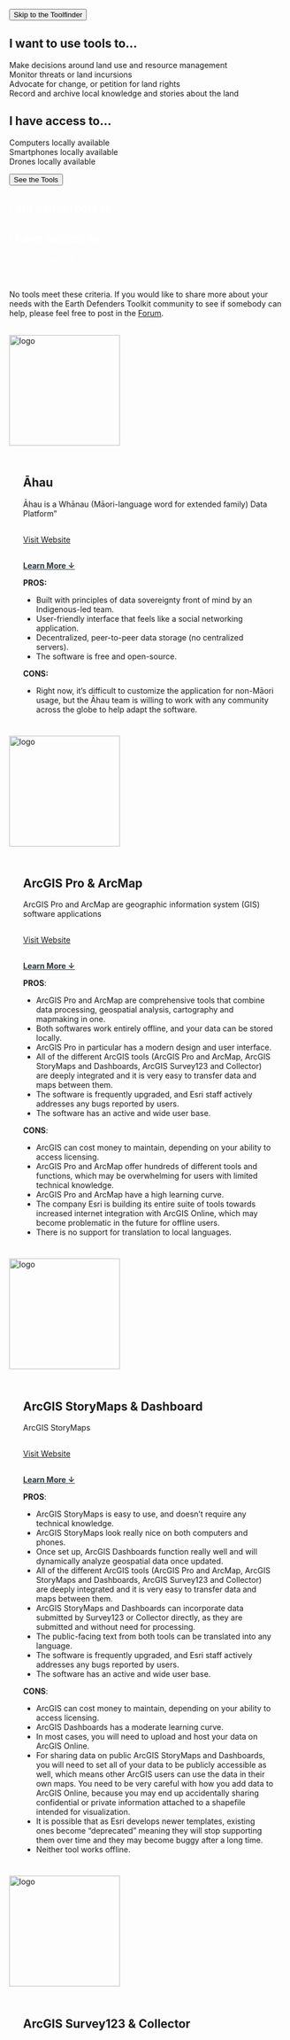 <script src="https://code.jquery.com/jquery-3.6.0.js"></script>
<script src='https://stackpath.bootstrapcdn.com/bootstrap/4.5.2/js/bootstrap.min.js?ver=6.0' id='bootstrap-js-js'></script>
<script src='https://cdnjs.cloudflare.com/ajax/libs/ekko-lightbox/5.3.0/ekko-lightbox.min.js?ver=6.0' id='lightbox-js'></script>
<link rel='stylesheet' id='bootstrap-css-css' href='https://stackpath.bootstrapcdn.com/bootstrap/4.5.2/css/bootstrap.min.css?ver=6.0' media='all' />
<link rel='stylesheet' id='lightbox-css-css' href='https://cdnjs.cloudflare.com/ajax/libs/ekko-lightbox/5.3.0/ekko-lightbox.css?ver=6.0' media='all' />
<link rel='stylesheet' id='earthdefenderstoolkit-style-base-css' href='https://www.earthdefenderstoolkit.com/wp-content/themes/earthdefenderstoolkit/style.css?ver=57' media='all' />
<link rel='stylesheet' id='earthdefenderstoolkit-style-css' href='https://www.earthdefenderstoolkit.com/wp-content/themes/earthdefenderstoolkit/style-edt.css?ver=44' media='all' />


<button class="skip-button" id="skip-tools">Skip to the Toolfinder</button>
<h2 id="skip-anchor">I want to use tools to...</h2>
<div class="tool-option-group">
<div class="tool-option using-tools" data-terms="make-decisions-around-land-use-and-resource-management">
Make decisions around land use and resource management </div>
<div class="tool-option using-tools" data-terms="monitor-threats-or-land-incursions">
Monitor threats or land incursions </div>
<div class="tool-option using-tools" data-terms="advocate-for-change-or-petition-for-land-rights">
Advocate for change, or petition for land rights </div>
<div class="tool-option using-tools" data-terms="record-and-archive-local-knowledge-and-stories-about-the-land">
Record and archive local knowledge and stories about the land </div>
</div>
<h2>I have access to...</h2>
<div class="tool-option-group">
<div class="tool-option access-to" data-terms="computers-locally-available">
Computers locally available </div>
<div class="tool-option access-to" data-terms="smartphones-locally-available">
Smartphones locally available </div>
<div class="tool-option access-to" data-terms="drones-locally-available">
Drones locally available </div>
</div>

<button class="skip-button" id="see-tools">See the Tools</button>

<div class="the-tool-kit" id="the-tool-kit">
<div class="content-section">
<h2 id="see-tool-anchor">
</h2>
<div class="tool-kit-selected-table">
<div class="tool-kit-selected-section">
<h2 style="color: white !important;">I am using tools to: </h2>

<div class="grid-list" id="using-tools">
</div>
</div>
<div class="tool-kit-selected-section">
<h2 style="color: white !important;">I have access to: </h2>
<div class="grid-list" id="access-to">
</div>
</div>
</div>
<p id="clear-filters" style="color:white;">Clear all filters (<span class="filterNumber">0</span>)</p>
<p style="color:white !important;">SELECTED TOOLS</p>
<p></p>
<div class="tool-kit-results">

<p class="no-results">

No tools meet these criteria. If you would like to share more about your needs with the Earth Defenders Toolkit community to see if somebody can help, please feel free to post in the <a href="http://forum.earthdefenderstoolkit.com/">Forum</a>.
<br><br></p>
<div class="result-box" data-terms=" computers-locally-available have-access-to is-entirely-free-to-use is-simple-and-easy-to-use need-a-tool-that record-and-archive-local-knowledge-and-stories-about-the-land resources using-tools-to will-enable-us-to-have-local-or-offline-control-of-our-data will-help-us-share-and-publish-data-online works-in-remote-and-offline-areas">
<div class="box-image">
<img src="https://www.earthdefenderstoolkit.com/wp-content/uploads/2021/06/5f6978aec526abb54bd5fa09_desktop-whakapapa.png" width="200" alt="logo">
</div>
<div class="box-content" style="padding: 25px;">
<h2>Āhau</h2>

<p>Āhau is a Whānau (Māori-language word for extended family) Data Platform”</p>
 <div style="margin-top: 30px;">
<a class="orange-button" target="_blank" href="http://ahau.io/">
Visit Website </a>
</div>
<p class="expand-button" style="margin-top: 30px; text-decoration: underline;
                font-weight: bold; cursor: pointer;
                color: rgb(43, 56, 65);">Learn More <span class="arrow-show">↓</span></p>
<div class="expand-content"><p><strong>PROS:</strong></p>
<ul>
<li>Built with principles of data sovereignty front of mind by an Indigenous-led team.</li>
<li>User-friendly interface that feels like a social networking application.</li>
<li>Decentralized, peer-to-peer data storage (no centralized servers).</li>
<li>The software is free and open-source.</li>
</ul>
<p><strong>CONS:</strong></p>
<ul>
<li>Right now, it’s difficult to customize the application for non-Māori usage, but the Āhau team is willing to work with any community across the globe to help adapt the software.</li>
</ul>
</div>
</div>
</div>
<div class="result-box" data-terms=" computers-locally-available have-access-to make-decisions-around-land-use-and-resource-management monitor-threats-or-land-incursions need-a-tool-that record-and-archive-local-knowledge-and-stories-about-the-land resources using-tools-to will-enable-us-to-have-local-or-offline-control-of-our-data will-help-us-share-and-publish-data-online works-in-remote-and-offline-areas">
<div class="box-image">
<img src="https://www.earthdefenderstoolkit.com/wp-content/uploads/2021/06/arcgis.jpg" width="200" alt="logo">
</div>
<div class="box-content" style="padding: 25px;">
<h2>ArcGIS Pro &amp; ArcMap</h2>

<p>ArcGIS Pro and ArcMap are geographic information system (GIS) software applications</p>
 <div style="margin-top: 30px;">
<a class="orange-button" target="_blank" href="https://www.esri.com/en-us/arcgis/about-arcgis/overview">
Visit Website </a>
</div>
<p class="expand-button" style="margin-top: 30px; text-decoration: underline;
                font-weight: bold; cursor: pointer;
                color: rgb(43, 56, 65);">Learn More <span class="arrow-show">↓</span></p>
<div class="expand-content"><p><strong>PROS</strong>:</p>
<ul>
<li>ArcGIS Pro and ArcMap are comprehensive tools that combine data processing, geospatial analysis, cartography and mapmaking in one.</li>
<li>Both softwares work entirely offline, and your data can be stored locally.</li>
<li>ArcGIS Pro in particular has a modern design and user interface.</li>
<li>All of the different ArcGIS tools (ArcGIS Pro and ArcMap, ArcGIS StoryMaps and Dashboards, ArcGIS Survey123 and Collector)&nbsp; are deeply integrated and it is very easy to transfer data and maps between them.</li>
<li>The software is frequently upgraded, and Esri staff actively addresses any bugs reported by users.</li>
<li>The software has an active and wide user base.</li>
</ul>
<p><strong>CONS</strong>:</p>
<ul>
<li>ArcGIS can cost money to maintain, depending on your ability to access licensing.</li>
<li>ArcGIS Pro and ArcMap offer hundreds of different tools and functions, which may be overwhelming for users with limited technical knowledge.</li>
<li>ArcGIS Pro and ArcMap have a high learning curve.</li>
<li>The company Esri is building its entire suite of tools towards increased internet integration with ArcGIS Online, which may become problematic in the future for offline users.</li>
<li>There is no support for translation to local languages.</li>
</ul>
</div>
</div>
</div>
<div class="result-box" data-terms=" advocate-for-change-or-petition-for-land-rights computers-locally-available have-access-to is-simple-and-easy-to-use monitor-threats-or-land-incursions need-a-tool-that record-and-archive-local-knowledge-and-stories-about-the-land resources using-tools-to will-help-us-share-and-publish-data-online">
<div class="box-image">
<img src="https://www.earthdefenderstoolkit.com/wp-content/uploads/2021/06/collage-1.png" width="200" alt="logo">
</div>
<div class="box-content" style="padding: 25px;">
<h2>ArcGIS StoryMaps &amp; Dashboard</h2>

<p>ArcGIS StoryMaps</p>
 <div style="margin-top: 30px;">
<a class="orange-button" target="_blank" href="https://doc.arcgis.com/en/arcgis-storymaps/get-started/what-is-arcgis-storymaps.htm">
Visit Website </a>
</div>
<p class="expand-button" style="margin-top: 30px; text-decoration: underline;
                font-weight: bold; cursor: pointer;
                color: rgb(43, 56, 65);">Learn More <span class="arrow-show">↓</span></p>
<div class="expand-content"><p><strong>PROS</strong>:</p>
<ul>
<li>ArcGIS StoryMaps is easy to use, and doesn’t require any technical knowledge.</li>
<li>ArcGIS StoryMaps look really nice on both computers and phones.</li>
<li>Once set up, ArcGIS Dashboards function really well and will dynamically analyze geospatial data once updated.</li>
<li>All of the different ArcGIS tools (ArcGIS Pro and ArcMap, ArcGIS StoryMaps and Dashboards, ArcGIS Survey123 and Collector) are deeply integrated and it is very easy to transfer data and maps between them.</li>
<li>ArcGIS StoryMaps and Dashboards can incorporate data submitted by Survey123 or Collector directly, as they are submitted and without need for processing.</li>
<li>The public-facing text from both tools can be translated into any language.</li>
<li>The software is frequently upgraded, and Esri staff actively addresses any bugs reported by users.</li>
<li>The software has an active and wide user base.</li>
</ul>
<p><strong>CONS</strong>:</p>
<ul>
<li>ArcGIS can cost money to maintain, depending on your ability to access licensing.</li>
<li>ArcGIS Dashboards has a moderate learning curve.</li>
<li>In most cases, you will need to upload and host your data on ArcGIS Online.</li>
<li>For sharing data on public ArcGIS StoryMaps and Dashboards, you will need to set all of your data to be publicly accessible as well, which means other ArcGIS users can use the data in their own maps. You need to be very careful with how you add data to ArcGIS Online, because you may end up accidentally sharing confidential or private information attached to a shapefile intended for visualization.</li>
<li>It is possible that as Esri develops newer templates, existing ones become “deprecated” meaning they will stop supporting them over time and they may become buggy after a long time.</li>
<li>Neither tool works offline.</li>
</ul>
</div>
</div>
</div>
<div class="result-box" data-terms=" have-access-to is-simple-and-easy-to-use is-translatable-to-local-minority-languages make-decisions-around-land-use-and-resource-management monitor-threats-or-land-incursions need-a-tool-that record-and-archive-local-knowledge-and-stories-about-the-land resources smartphones-locally-available using-tools-to will-help-us-share-and-publish-data-online works-in-remote-and-offline-areas">
<div class="box-image">
<img src="https://www.earthdefenderstoolkit.com/wp-content/uploads/2021/06/Untitled-2.png" width="200" alt="logo">
</div>
<div class="box-content" style="padding: 25px;">
<h2>ArcGIS Survey123 &amp; Collector</h2>


</ul>
</div>
</div>
</div>
</div>
</div>
</div>
</div>

<script>

  jQuery(document).ready(function(){
    let usingFilter = []
    let accessFilter = []
    let needFilter = []

    jQuery(document).on('click', '.tool-option', function() {
      var thisData = jQuery(this).data('terms');
      var numberVisible = 0;
      if(jQuery(this).hasClass('tool-option-selected')) {
        jQuery(this).removeClass('tool-option-selected')
      } else {
        jQuery(this).addClass('tool-option-selected')
      }
      if(jQuery(this).hasClass('using-tools')) {
        if(usingFilter.indexOf(thisData) > -1) {
          usingFilter.splice(usingFilter.indexOf(thisData), 1);
        } else {
          usingFilter.push(thisData);
        }
      }
      if(jQuery(this).hasClass('access-to')) {
        if(accessFilter.indexOf(thisData) > -1) {
          accessFilter.splice(accessFilter.indexOf(thisData), 1);
        } else {
          accessFilter.push(thisData);
        }
      }
      if(jQuery(this).hasClass('need-tool')) {
        if(needFilter.indexOf(thisData) > -1) {
          needFilter.splice(needFilter.indexOf(thisData), 1);
        } else {
          needFilter.push(thisData);
        }
      }
      jQuery('.result-box').each(function() {
        var anyUseFilter = usingFilter.length > 0 ? false : true;
        usingFilter.forEach(filter => {
          if(jQuery(this).data('terms').indexOf(filter) > -1) {
            anyUseFilter = true;
          }
        })
        var anyAccessFilter = accessFilter.length > 0 ? false : true;
        accessFilter.forEach(filter => {
          if(jQuery(this).data('terms').indexOf(filter) > -1) {
            anyAccessFilter = true;
          }
        })
        var allNeedFilters = true;
        needFilter.forEach(filter => {
          if(jQuery(this).data('terms').indexOf(filter) === -1) {
            allNeedFilters = false;
          }
        })
        var visible = false;
        if(anyUseFilter && anyAccessFilter && allNeedFilters) {
          visible = true;
        }
        if(visible || (usingFilter.length === 0 && accessFilter.length === 0 && needFilter.length === 0)) {
          jQuery(this).show()
          numberVisible += 1;
        } else {
          jQuery(this).hide()
        }
      })
      jQuery("#clear-filters .filterNumber").text(usingFilter.length + accessFilter.length + needFilter.length)
      if(numberVisible === 0) {
        jQuery('.no-results').show();
      } else {
        jQuery('.no-results').hide();
      }

      //add back filters
      jQuery('#using-tools').find('p').remove();
      usingFilter.forEach(element => {
        var parent = document.getElementById("using-tools");
        var formatted = element.replace(/-/g, ' ')
        parent.insertAdjacentHTML('beforeend', `<p style="text-transform: capitalize; color: white !important; font-size: 15px !important">${formatted} </p>`);
      });
      jQuery('#access-to').find('p').remove();
      accessFilter.forEach(element => {
        var parent = document.getElementById("access-to");
        var formatted = element.replace(/-/g, ' ')
        parent.insertAdjacentHTML('beforeend', `<p style="text-transform: capitalize; color: white !important; font-size: 15px !important">${formatted} </p>`);
      });
      jQuery('#need-tool').find('p').remove();
      needFilter.forEach(element => {
        var parent = document.getElementById("need-tool");
        var formatted = element.replace(/-/g, ' ')
        parent.insertAdjacentHTML('beforeend', `<p style="text-transform: capitalize; color: white !important; font-size: 15px !important">${formatted} </p>`);
      });
    });

    //load jquery
    jQuery("#skip-tools").click(()=>{
      var elmnt = document.getElementById("skip-anchor");
      elmnt.scrollIntoView();
    })

    jQuery("#see-tools").click(()=>{
      var elmnt = document.getElementById("see-tool-anchor");
      elmnt.scrollIntoView();
    })

    jQuery("#clear-filters").click(()=>{
      // filter = []
      usingFilter = []
      accessFilter = []
      needFilter = []
      jQuery('.tool-option').each(function() {
        jQuery(this).removeClass('tool-option-selected')
      })
      jQuery('.result-box').each(function() {
        jQuery(this).show()
      });
      jQuery('.no-results').hide();
      jQuery('#using-tools').find('p').remove();
      jQuery('#access-to').find('p').remove();
      jQuery('#need-tool').find('p').remove();
      jQuery("#clear-filters .filterNumber").text("0")
    })
  });

  jQuery(document).on('click', '.expand-button', function() {
    console.log(jQuery(this).next())
    var nextEle = jQuery(this).next();
    if(nextEle.is(':visible')) {
      jQuery(this).find('.arrow-show').html('↓')
      nextEle.fadeOut()
    } else {
      jQuery(this).find('.arrow-show').html('↑')
      nextEle.fadeIn()
    }
  })

  jQuery('.printer-logo').on('click',function(){
    window.print();
  })

</script>
<script type="text/javascript" src="//code.jquery.com/jquery-1.11.0.min.js"></script>
<script type="text/javascript" src="//code.jquery.com/jquery-migrate-1.2.1.min.js"></script>
<script type="text/javascript" src="//cdn.jsdelivr.net/npm/slick-carousel@1.8.1/slick/slick.min.js"></script>
<script>
				// Used by Gallery Custom Links to handle tenacious Lightboxes
				jQuery(document).ready(function () {

					function mgclInit() {
						if (jQuery.fn.off) {
							jQuery('.no-lightbox, .no-lightbox img').off('click'); // jQuery 1.7+
						}
						else {
							jQuery('.no-lightbox, .no-lightbox img').unbind('click'); // < jQuery 1.7
						}
						jQuery('a.no-lightbox').click(mgclOnClick);

						if (jQuery.fn.off) {
							jQuery('a.set-target').off('click'); // jQuery 1.7+
						}
						else {
							jQuery('a.set-target').unbind('click'); // < jQuery 1.7
						}
						jQuery('a.set-target').click(mgclOnClick);
					}

					function mgclOnClick() {
						if (!this.target || this.target == '' || this.target == '_self')
							window.location = this.href;
						else
							window.open(this.href,this.target);
						return false;
					}

					// From WP Gallery Custom Links
					// Reduce the number of  conflicting lightboxes
					function mgclAddLoadEvent(func) {
						var oldOnload = window.onload;
						if (typeof window.onload != 'function') {
							window.onload = func;
						} else {
							window.onload = function() {
								oldOnload();
								func();
							}
						}
					}

					mgclAddLoadEvent(mgclInit);
					mgclInit();

				});
			</script>
